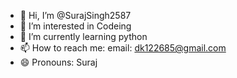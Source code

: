 - 👋 Hi, I’m @SurajSingh2587
- 👀 I’m interested in Codeing
- 🌱 I’m currently learning python
- 📫 How to reach me: email: dk122685@gmail.com
- 😄 Pronouns: Suraj

<!---
SurajSingh2587/SurajSingh2587 is a ✨ special ✨ repository because its `README.md` (this file) appears on your GitHub profile.
You can click the Preview link to take a look at your changes.
--->

